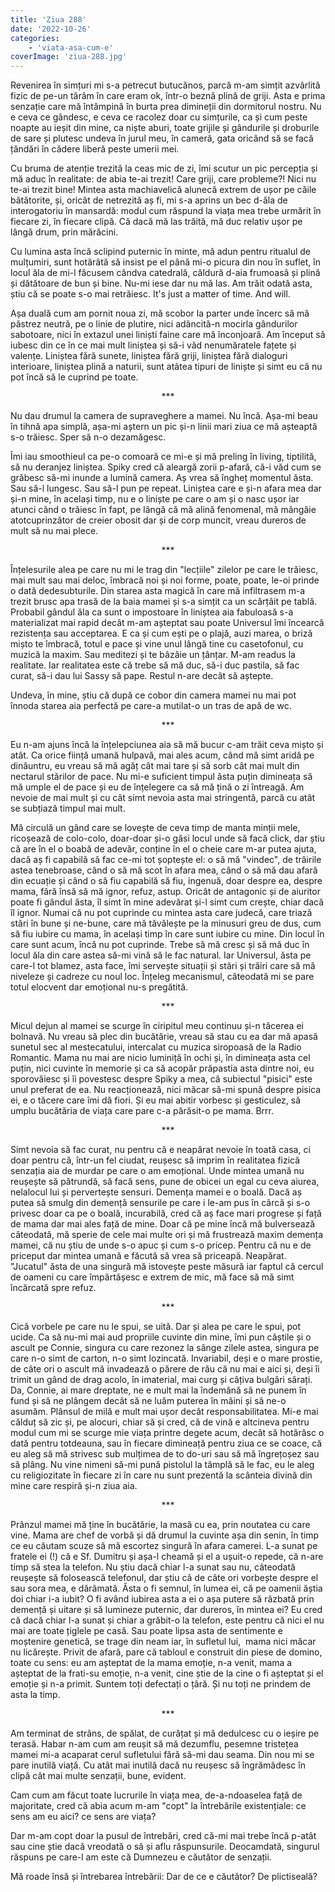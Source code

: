 ```yaml
---
title: 'Ziua 288'
date: '2022-10-26'
categories:
    - 'viata-asa-cum-e'
coverImage: 'ziua-288.jpg'
---
```


Revenirea în simțuri mi s-a petrecut butucănos, parcă m-am simțit azvârlită fizic de pe-un tărâm în care eram ok, într-o beznă plină de griji. Asta e prima senzație care mă întâmpină în burta prea dimineții din dormitorul nostru. Nu e ceva ce gândesc, e ceva ce racolez doar cu simțurile, ca și cum peste noapte au ieșit din mine, ca niște aburi, toate grijile și gândurile și droburile de sare și plutesc undeva în jurul meu, în cameră, gata oricând să se facă țăndări în cădere liberă peste umerii mei.

Cu bruma de atenție trezită la ceas mic de zi, îmi scutur un pic percepția și mă aduc în realitate: de abia te-ai trezit! Care griji, care probleme?! Nici nu te-ai trezit bine! Mintea asta machiavelică alunecă extrem de ușor pe căile bătătorite, și, oricât de netrezită aș fi, mi s-a aprins un bec d-ăla de interogatoriu în mansardă: modul cum răspund la viața mea trebe urmărit în fiecare zi, în fiecare clipă. Că dacă mă las trăită, mă duc relativ ușor pe lângă drum, prin mărăcini.

Cu lumina asta încă sclipind puternic în minte, mă adun pentru ritualul de mulțumiri, sunt hotărâtă să insist pe el până mi-o picura din nou în suflet, în locul ăla de mi-l făcusem cândva catedrală, căldură d-aia frumoasă și plină și dătătoare de bun și bine. Nu-mi iese dar nu mă las. Am trăit odată asta, știu că se poate s-o mai retrăiesc. It's just a matter of time. And will.

Așa duală cum am pornit noua zi, mă scobor la parter unde încerc să mă păstrez neutră, pe o linie de plutire, nici adâncită-n mocirla gândurilor sabotoare, nici în extazul unei liniști faine care mă înconjoară. Am început să iubesc din ce în ce mai mult liniștea și să-i văd nenumăratele fațete și valențe. Liniștea fără sunete, liniștea fără griji, liniștea fără dialoguri interioare, liniștea plină a naturii, sunt atâtea tipuri de liniște și simt eu că nu pot încă să le cuprind pe toate.

<p style="text-align: center;">***</p>

Nu dau drumul la camera de supraveghere a mamei. Nu încă. Așa-mi beau în tihnă apa simplă, așa-mi aștern un pic și-n linii mari ziua ce mă așteaptă s-o trăiesc. Sper să n-o dezamăgesc.

Îmi iau smoothieul ca pe-o comoară ce mi-e și mă preling în living, tiptilită, să nu deranjez liniștea. Spiky cred că aleargă zorii p-afară, că-i văd cum se grăbesc să-mi inunde a lumină camera. Aș vrea să îngheț momentul ăsta. Sau să-l lungesc. Sau să-l pun pe repeat. Liniștea care e și-n afara mea dar și-n mine, în același timp, nu e o liniște pe care o am și o nasc ușor iar atunci când o trăiesc în fapt, pe lângă că mă alină fenomenal, mă mângâie atotcuprinzător de creier obosit dar și de corp muncit, vreau dureros de mult să nu mai plece.

<p style="text-align: center;">***</p>

Înțelesurile alea pe care nu mi le trag din "lecțiile" zilelor pe care le trăiesc, mai mult sau mai deloc, îmbracă noi și noi forme, poate, poate, le-oi prinde o dată dedesubturile. Din starea asta magică în care mă infiltrasem m-a trezit brusc apa trasă de la baia mamei și s-a simțit ca un scârțâit pe tablă. Probabil gândul ăla ca sunt o impostoare în liniștea aia fabuloasă s-a materializat mai rapid decât m-am așteptat sau poate Universul îmi încearcă rezistența sau acceptarea. E ca și cum ești pe o plajă, auzi marea, o briză mișto te îmbracă, totul e pace și vine unul lângă tine cu casetofonul, cu muzică la maxim. Sau meditezi și te bâzâie un țânțar. M-am readus la realitate. Iar realitatea este că trebe să mă duc, să-i duc pastila, să fac curat, să-i dau lui Sassy să pape. Restul n-are decât să aștepte.

Undeva, în mine, știu că după ce cobor din camera mamei nu mai pot înnoda starea aia perfectă pe care-a mutilat-o un tras de apă de wc.

<p style="text-align: center;">***</p>

Eu n-am ajuns încă la înțelepciunea aia să mă bucur c-am trăit ceva mișto și atât. Ca orice ființă umană hulpavă, mai ales acum, când mă simt aridă pe dinăuntru, eu vreau să mă agăț cât mai tare și să sorb cât mai mult din nectarul stărilor de pace. Nu mi-e suficient timpul ăsta puțin dimineața să mă umple el de pace și eu de înțelegere ca să mă țină o zi întreagă. Am nevoie de mai mult și cu cât simt nevoia asta mai stringentă, parcă cu atât se subțiază timpul mai mult.

Mă circulă un gând care se lovește de ceva timp de manta minții mele, ricoșează de colo-colo, doar-doar și-o găsi locul unde să facă click, dar știu că are în el o boabă de adevăr, conține în el o cheie care m-ar putea ajuta, dacă aș fi capabilă să fac ce-mi tot șoptește el: o să mă "vindec", de trăirile astea tenebroase, când o să mă scot în afara mea, când o să mă dau afară din ecuație și când o să fiu capabilă să fiu, ingenuă, doar despre ea, despre mama, fără însă să mă ignor, refuz, astup. Oricât de antagonic și de aiuritor poate fi gândul ăsta, îl simt în mine adevărat și-l simt cum crește, chiar dacă îl ignor. Numai că nu pot cuprinde cu mintea asta care judecă, care triază stări în bune și ne-bune, care mă tăvălește pe la minusuri greu de dus, cum să fiu iubire cu mama, în același timp în care sunt iubire cu mine. Din locul în care sunt acum, încă nu pot cuprinde. Trebe să mă cresc și să mă duc în locul ăla din care astea să-mi vină să le fac natural. Iar Universul, ăsta pe care-l tot blamez, asta face, îmi servește situații și stări și trăiri care să mă niveleze și cadreze cu noul loc. Înțeleg mecanismul, câteodată mi se pare totul elocvent dar emoțional nu-s pregătită.

<p style="text-align: center;">***</p>

Micul dejun al mamei se scurge în ciripitul meu continuu și-n tăcerea ei bolnavă. Nu vreau să plec din bucătărie, vreau să stau cu ea dar mă apasă sunetul sec al mestecatului, intercalat cu muzica siropoasă de la Radio Romantic. Mama nu mai are nicio luminiță în ochi și, în dimineața asta cel puțin, nici cuvinte în memorie și ca să acopăr prăpastia asta dintre noi, eu sporovăiesc și îi povestesc despre Spiky a mea, că subiectul "pisici" este unul preferat de ea. Nu reacționează, nici măcar să-mi spună despre pisica ei, e o tăcere care îmi dă fiori. Și eu mai abitir vorbesc și gesticulez, să umplu bucătăria de viața care pare c-a părăsit-o pe mama. Brrr.

<p style="text-align: center;">***</p>

Simt nevoia să fac curat, nu pentru că e neapărat nevoie în toată casa, ci doar pentru că, într-un fel ciudat, reușesc să imprim în realitatea fizică senzația aia de murdar pe care o am emoțional. Unde mintea umană nu reușește să pătrundă, să facă sens, pune de obicei un egal cu ceva aiurea, nelalocul lui și pervertește sensuri. Demența mamei e o boală. Dacă aș putea să smulg din demență sensurile pe care i le-am pus în cârcă și s-o privesc doar ca pe o boală, incurabilă, cred că aș face mari progrese și față de mama dar mai ales față de mine. Doar că pe mine încă mă bulversează câteodată, mă sperie de cele mai multe ori și mă frustrează maxim demența mamei, că nu știu de unde s-o apuc și cum s-o pricep. Pentru că nu e de priceput dar mintea umană e făcută să vrea să priceapă. Neapărat. "Jucatul" ăsta de una singură mă istovește peste măsură iar faptul că cercul de oameni cu care împărtășesc e extrem de mic, mă face să mă simt încărcată spre refuz.

<p style="text-align: center;">***</p>

Cică vorbele pe care nu le spui, se uită. Dar și alea pe care le spui, pot ucide. Ca să nu-mi mai aud propriile cuvinte din mine, îmi pun căștile și o ascult pe Connie, singura cu care rezonez la sânge zilele astea, singura pe care n-o simt de carton, n-o simt lozincată. Invariabil, deși e o mare prostie, de câte ori o ascult mă invadează o părere de rău că nu mai e aici și, deși îi trimit un gând de drag acolo, în imaterial, mai curg și câțiva bulgări sărați. Da, Connie, ai mare dreptate, ne e mult mai la îndemână să ne punem în fund și să ne plângem decât să ne luăm puterea în mâini și să ne-o asumăm. Plânsul de milă e mult mai ușor decât responsabilitatea. Mi-e mai călduț să zic și, pe alocuri, chiar să și cred, că de vină e altcineva pentru modul cum mi se scurge mie viața printre degete acum, decât să hotărăsc o dată pentru totdeauna, sau în fiecare dimineață pentru ziua ce se coace, că eu aleg să mă strivesc sub mulțimea de to do-uri sau să mă îngrețoșez sau să plâng. Nu vine nimeni să-mi pună pistolul la tâmplă să le fac, eu le aleg cu religiozitate în fiecare zi în care nu sunt prezentă la scânteia divină din mine care respiră și-n ziua aia.

<p style="text-align: center;">***</p>

Prânzul mamei mă ține în bucătărie, la masă cu ea, prin noutatea cu care vine. Mama are chef de vorbă și dă drumul la cuvinte așa din senin, în timp ce eu căutam scuze să mă escortez singură în afara camerei. L-a sunat pe fratele ei (!) că e Sf. Dumitru și așa-l cheamă și el a ușuit-o repede, că n-are timp să stea la telefon. Nu știu dacă chiar l-a sunat sau nu, câteodată reușește să folosească telefonul, dar știu că de câte ori vorbește despre el sau sora mea, e dărâmată. Ăsta o fi semnul, în lumea ei, că pe oamenii ăștia doi chiar i-a iubit? O fi având iubirea asta a ei o așa putere să răzbată prin demență și uitare și să lumineze puternic, dar dureros, în mintea ei? Eu cred că dacă chiar l-a sunat și chiar a grăbit-o la telefon, este pentru că nici el nu mai are toate țiglele pe casă. Sau poate lipsa asta de sentimente e moștenire genetică, se trage din neam iar, în sufletul lui,  mama nici măcar nu licărește. Privit de afară, pare că tabloul e construit din piese de domino, toate cu sens: eu am așteptat de la mama emoție, n-a venit, mama a așteptat de la frati-su emoție, n-a venit, cine știe de la cine o fi așteptat și el emoție și n-a primit. Suntem toți defectați o țâră. Și nu toți ne prindem de asta la timp.

<p style="text-align: center;">***</p>

Am terminat de strâns, de spălat, de curățat și mă dedulcesc cu o ieșire pe terasă. Habar n-am cum am reușit să mă dezumflu, pesemne tristețea mamei mi-a acaparat cerul sufletului fără să-mi dau seama. Din nou mi se pare inutilă viață. Cu atât mai inutilă dacă nu reușesc să îngrămădesc în clipă cât mai multe senzații, bune, evident.

Cam cum am făcut toate lucrurile în viața mea, de-a-ndoaselea față de majoritate, cred că abia acum m-am "copt" la întrebările existențiale: ce sens am eu aici? ce sens are viața?

Dar m-am copt doar la pusul de întrebări, cred că-mi mai trebe încă p-atât sau cine știe dacă vreodată o să și aflu răspunsurile. Deocamdată, singurul răspuns pe care-l am este că Dumnezeu e căutător de senzații.

Mă roade însă și întrebarea întrebării: Dar de ce e căutător? De plictiseală?
